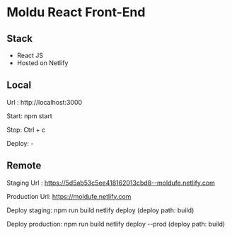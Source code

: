 # Moldu React Front-End

## Stack

- React JS
- Hosted on Netlify

## Local

Url : http://localhost:3000

Start: npm start

Stop: Ctrl + c

Deploy: -

## Remote

Staging Url : https://5d5ab53c5ee418162013cbd8--moldufe.netlify.com

Production Url: https://moldufe.netlify.com

Deploy staging:
npm run build
netlify deploy
(deploy path: build)

Deploy production:
npm run build
netlify deploy --prod
(deploy path: build)
